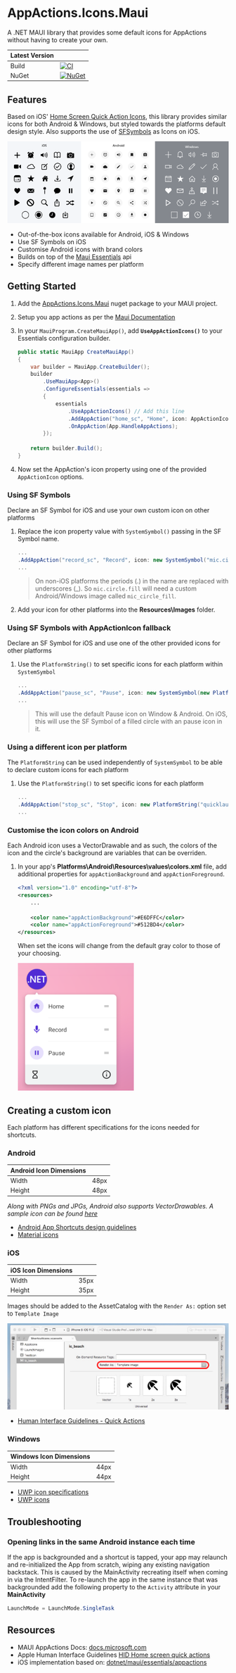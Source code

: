 # AppActions.Icons.Maui

A .NET MAUI library that provides some default icons for AppActions without having to create your own.

|Latest Version||
|---|---|
| Build | [![CI](https://github.com/adenearnshaw/AppActions.Icons.Maui/actions/workflows/ci.yml/badge.svg)](https://github.com/adenearnshaw/AppActions.Icons.Maui/actions/workflows/ci.yml) |
| NuGet | [![NuGet](https://img.shields.io/nuget/v/AppActions.Icons.Maui.svg?label=NuGet)](https://www.nuget.org/packages/AppActions.Icons.Maui/) |

## Features

Based on iOS' [Home Screen Quick Action Icons](https://developer.apple.com/design/human-interface-guidelines/ios/icons-and-images/system-icons#home-screen-quick-action-icons), this library provides similar icons for both Android & Windows, but styled towards the platforms default design style. Also supports the use of [SFSymbols](https://developer.apple.com/sf-symbols/) as Icons on iOS.

![Hero image of icons](./assets/IconDemo.png)

- Out-of-the-box icons available for Android, iOS & Windows
- Use SF Symbols on iOS
- Customise Android icons with brand colors
- Builds on top of the [Maui Essentials](https://docs.microsoft.com/en-us/dotnet/maui/platform-integration/appmodel/app-actions?tabs=android) api
- Specify different image names per platform

## Getting Started

1. Add the [AppActions.Icons.Maui](https://www.nuget.org/packages/AppActions.Icons.Maui/) nuget package to your MAUI project.
1. Setup you app actions as per the [Maui Documentation](https://docs.microsoft.com/en-us/dotnet/maui/platform-integration/appmodel/app-actions?tabs=android)
1. In your `MauiProgram.CreateMauiApp()`, add **`UseAppActionIcons()`** to your Essentials configuration builder.

    ```csharp
    public static MauiApp CreateMauiApp()
    {
        var builder = MauiApp.CreateBuilder();
        builder
            .UseMauiApp<App>()
            .ConfigureEssentials(essentials =>
            {
                essentials
                    .UseAppActionIcons() // Add this line
                    .AddAppAction("home_sc", "Home", icon: AppActionIcon.Home)
                    .OnAppAction(App.HandleAppActions);
            });

        return builder.Build();
    }
    ```

1. Now set the AppAction's icon property using one of the provided `AppActionIcon` options.

### Using SF Symbols

Declare an SF Symbol for iOS and use your own custom icon on other platforms

1. Replace the icon property value with `SystemSymbol()` passing in the SF Symbol name.

    ```csharp
    ...
    .AddAppAction("record_sc", "Record", icon: new SystemSymbol("mic.circle.fill"))
    ...
    ```

    > On non-iOS platforms the periods (.) in the name are replaced with underscores (_). So `mic.circle.fill` will need a custom Android/Windows image called `mic_circle_fill`.
2. Add your icon for other platforms into the **Resources\Images** folder.

### Using SF Symbols with AppActionIcon fallback

Declare an SF Symbol for iOS and use one of the other provided icons for other platforms

1. Use the `PlatformString()` to set specific icons for each platform within `SystemSymbol`

    ```csharp
    ...
    .AddAppAction("pause_sc", "Pause", icon: new SystemSymbol(new PlatformString(AppActionIcon.Prohibit, ios: "pause.circle.fill")))
    ...
    ```

    > This will use the default Pause icon on Window & Android. On iOS, this will use the SF Symbol of a filled circle with an pause icon in it.

### Using a different icon per platform

The `PlatformString` can be used independently of `SystemSymbol` to be able to declare custom icons for each platform

1. Use the `PlatformString()` to set specific icons for each platform

    ```csharp
    ...
    .AddAppAction("stop_sc", "Stop", icon: new PlatformString("quicklaunch_stop", android: "ic_app_action_stop", ios: "quickaction_stop"))
    ...
    ```

### Customise the icon colors on Android

Each Android icon uses a VectorDrawable and as such, the colors of the icon and the circle's background are variables that can be overriden.

1. In your app's **Platforms\Android\Resources\values\colors.xml** file, add additional properties for `appActionBackground` and `appActionForeground`.

    ```xml
    <?xml version="1.0" encoding="utf-8"?>
    <resources>
        ...

        <color name="appActionBackground">#E6DFFC</color>
        <color name="appActionForeground">#512BD4</color>
    </resources>
    ```

    When set the icons will change from the default gray color to those of your choosing.

    ![Example of custom icon color](/assets/CustomIconColorExample.png)

## Creating a custom icon

Each platform has different specifications for the icons needed for shortcuts.

### Android

|Android Icon Dimensions||
|---|---|
| Width | 48px |
| Height | 48px |

*Along with PNGs and JPGs, Android also supports VectorDrawables. A sample icon can be found [here](resources/SampleIcon.xml)*

- [Android App Shortcuts design guidelines](https://commondatastorage.googleapis.com/androiddevelopers/shareables/design/app-shortcuts-design-guidelines.pdf)  
- [Material icons](https://material.io/icons/)  

### iOS

|iOS Icon Dimensions||
|---|---|
| Width | 35px |
| Height | 35px |

Images should be added to the AssetCatalog with the `Render As:` option set to `Template Image`

![ImageSet with Render Mode set to Template Image](assets/RenderAsExample.png)

- [Human Interface Guidelines - Quick Actions](https://developer.apple.com/ios/human-interface-guidelines/icons-and-images/system-icons#home-screen-quick-action-icons)

### Windows

|Windows Icon Dimensions||
|---|---|
| Width | 44px |
| Height | 44px |

- [UWP icon specifications](https://docs.microsoft.com/en-us/windows/uwp/design/shell/tiles-and-notifications/app-assets)  
- [UWP icons](https://docs.microsoft.com/en-us/windows/uwp/design/style/segoe-ui-symbol-font)

## Troubleshooting

### Opening links in the same Android instance each time

If the app is backgrounded and a shortcut is tapped, your app may relaunch and re-initialized the App from scratch, wiping any existing navigation backstack. This is caused by the MainActivity recreating itself when coming in via the IntentFilter. To re-launch the app in the same instance that was backgrounded add the following property to the `Activity` attribute in your **MainActivity**

```csharp
LaunchMode = LaunchMode.SingleTask
```

## Resources

- MAUI AppActions Docs: [docs.microsoft.com](https://docs.microsoft.com/en-us/dotnet/maui/platform-integration/appmodel/app-actions?tabs=android)
- Apple Human Interface Guidelines [HID Home screen quick actions](https://developer.apple.com/design/human-interface-guidelines/ios/icons-and-images/system-icons#home-screen-quick-action-icons)
- iOS implementation based on: [dotnet/maui/essentials/appactions](https://github.com/dotnet/maui/blob/main/src/Essentials/src/AppActions/AppActions.ios.cs)
